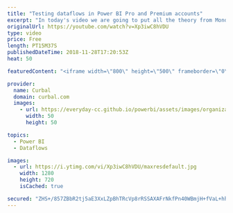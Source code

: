 ```yaml
---
title: "Testing dataflows in Power BI Pro and Premium accounts"
excerpt: "In today's video we are going to put all the theory from Monday's video into practice and we are going to create a dataflow in a Power BI Pro and Premium account.   If you missed the video on Monday, check it out here: https://www.youtube.com/watch?v=bkFG8s_9sGE  Here you can download all the pbix files:"
originalUrl: https://youtube.com/watch?v=Xp3iwC8hVDU
type: video
price: Free
length: PT15M37S
publishedDateTime: 2018-11-28T17:20:53Z
heat: 50

featuredContent: "<iframe width=\"800\" height=\"500\" frameborder=\"0\" src=\"https://www.youtube.com/embed/Xp3iwC8hVDU\" allow=\"accelerometer; autoplay; encrypted-media; gyroscope; picture-in-picture\" allowfullscreen></iframe>"

provider:
  name: Curbal
  domain: curbal.com
  images:
    - url: https://everyday-cc.github.io/powerbi/assets/images/organizations/curbal.com-50x50.jpg
      width: 50
      height: 50

topics:
  - Power BI
  - Dataflows

images:
  - url: https://i.ytimg.com/vi/Xp3iwC8hVDU/maxresdefault.jpg
    width: 1280
    height: 720
    isCached: true

secured: "ZHS+/857ZBbR2tj5aE3XxLZpBhTRcVp8rRSSAXAFrNkfPn40WBmjH+fVaL+hh+J2GEJzbq7ikr5eIZCb3QZLNmIrNuNxNV12DFuW8hWc8cIf+R+k0SPYNJaxaLIeX8Ou3hiyS1uLvOXENpm7t6w+xUejKUV9PIUvMH6QVTT9QlAW7riukohI2tYFr2PBODdVPsbnlKpxfyf+ifYhscNlP95SnsLEKpXrH8ZBAaMtaifHb6GU963us59TO752zzK0gLOWp0gu0EqGA5n8c8IYzM7YTAhV7eG0SuHWHYKLImU/tLa0B2dqGR+gAPRuVWIV5q9enQIvsjh7jzchrBtSk5u77t9iRSrJ4FO+hGDDVsQgB7Pq2Yty4e7ckwZ/pyfOSG2yEQOUIVz8U2Er8NGK1ViGnQkxyD+UTvvKX7BoZr4=;QIwgHxWoogXWEkEOg7RAjg=="
---
```


